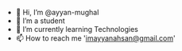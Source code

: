 - 👋 Hi, I’m @ayyan-mughal
- 👀 I’m a student
- 🌱 I’m currently learning Technologies
- 📫 How to reach me 'imayyanahsan@gmail.com'

<!---
ayyan-mughal/ayyan-mughal is a ✨ special ✨ repository because its `README.md` (this file) appears on your GitHub profile.
You can click the Preview link to take a look at your changes.
--->
